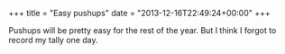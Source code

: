 +++
title = "Easy pushups"
date = "2013-12-16T22:49:24+00:00"
+++

Pushups will be pretty easy for the rest of the year. But I think I forgot to record my tally one day.
			